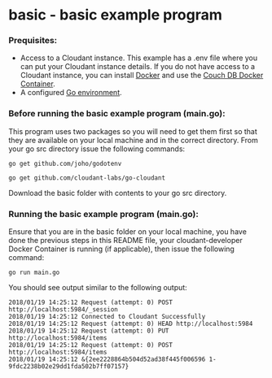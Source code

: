 # basic - basic example program

### Prequisites:
* Access to a Cloudant instance. This example has a .env file where you can put your Cloudant instance details.
If you do not have access to a Cloudant instance, you can install [Docker](https://www.docker.com/community-edition) and use the [Couch DB Docker Container](https://hub.docker.com/_/couchdb).
* A configured [Go environment](https://golang.org/doc/install).

### Before running the basic example program (main.go):
This program uses two packages so you will need to get them first so that they are available on your local machine and in the correct directory.
From your go src directory issue the following commands:

```
go get github.com/joho/godotenv
```

```
go get github.com/cloudant-labs/go-cloudant
```

Download the basic folder with contents to your go src directory.

### Running the basic example program (main.go):
Ensure that you are in the basic folder on your local machine, you have done the previous steps in this README file, your cloudant-developer Docker Container is running (if applicable), then issue the following command:

```
go run main.go
```

You should see output similar to the following output:

```
2018/01/19 14:25:12 Request (attempt: 0) POST http://localhost:5984/_session
2018/01/19 14:25:12 Connected to Cloudant Successfully
2018/01/19 14:25:12 Request (attempt: 0) HEAD http://localhost:5984
2018/01/19 14:25:12 Request (attempt: 0) PUT http://localhost:5984/items
2018/01/19 14:25:12 Request (attempt: 0) POST http://localhost:5984/items
2018/01/19 14:25:12 &{2ee2228864b504d52ad38f445f006596 1-9fdc2238b02e29dd1fda502b7ff07157}
```


